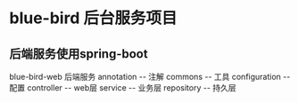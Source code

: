 # blue-bird 后台服务项目
## 后端服务使用spring-boot
blue-bird-web 后端服务
annotation -- 注解
commons -- 工具
configuration -- 配置
controller -- web层
service -- 业务层
repository -- 持久层
